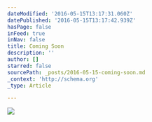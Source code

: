```yaml
---
dateModified: '2016-05-15T13:17:31.060Z'
datePublished: '2016-05-15T13:17:42.939Z'
hasPage: false
inFeed: true
inNav: false
title: Coming Soon
description: ''
author: []
starred: false
sourcePath: _posts/2016-05-15-coming-soon.md
_context: 'http://schema.org'
_type: Article

---
```

![](https://the-grid-user-content.s3-us-west-2.amazonaws.com/4d173926-cb8c-48c1-8d86-58da93f813b4.jpg)